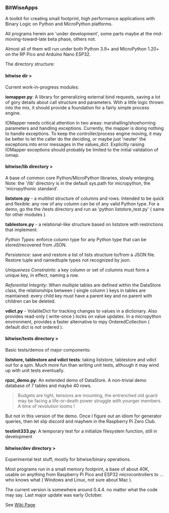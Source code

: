 ### BitWiseApps

A toolkit for creating small footprint, high performance applications with Binary Logic on Python and MicroPython platforms.

All programs herein are 'under development', some parts maybe at the mid-moving-toward-late beta phase, others not.

Almost all of them will run under both Python 3.9+ and MicroPython 1.20+ on the RP Pico and Arduino Nano ESP32.

The directory structure:

#### bitwise dir >

Current work-in-progress modules:

**iomapper.py**: A library for generalizing external bind requests, saving a lot of gory details about call structure and parameters.  Wtih a little logic thrown into the mix, it should provide a foundation for a fairly simple process engine.

IOMapper needs critical attention in two areas: marshalling/shoehorning parameters and handling exceptions.  Currently, the mapper is doing nothing to handle exceptions.  To keep the controller/process engine moving, it may be better to let the caller do the deciding, or maybe just 'neuter' the exceptions into error messages in the values_dict.  Explicitly raising IOMapper exceptions should probably be limited to the initial validation of iomap.   

#### bitwise/lib directory >

A base of common core Python/MicroPython libraries, slowly enlarging.  Note: the '/lib' directory is in the default sys.path for micropython, the 'micropythonic standard'.

**liststore.py** - a multilist structure of columns and rows.  Intended to be quick and flexible: any row of any column can be of any valid Python type.  For a demo, go the the /tests directory and run as 'python liststore_test.py' ( same for other modules ).
    
**tablestore.py** - a relational-like structure based on liststore with restrictions that implement:

*Python Types*: enforce column type for any Python type that can be stored/recovered from JSON. 

*Persistence*: save and restore a list of lists structure to/from a JSON file.  Restore tuple and namedtuple types not recognized by json.

*Uniqueness Constraints*: a key column or set of columns must form a unique key, in effect, naming a row.

*Referential Integrity*: When multiple tables are defined within the DataStore class, the relationships between ( single column ) keys in tables are maintained: every child key must have a parent key and no parent with children can be deleted.

**vdict.py** - VolatileDict for tracking changes to values in a dictionary.  Also provides read-only ( write-once ) locks on value updates.  In a micropython environment, provides a faster alternative to mpy OrderedCollection ( default dict is not ordered ).

#### bitwise/tests directory >

Basic tests/demos of major components:

**liststore, tablestore and vdict tests**:  taking liststore, tablestore and vdict out for a spin.  Much more fun than writing unit tests, although it may wind up with unit tests eventually.

**rpzc_demo.py**: An extended demo of DataStore.  A non-trivial demo database of 7 tables and maybe 40 rows.

> Budgets are tight, tensions are mounting, the entrenched old guard may be facing a life-or-death power struggle with younger members.  A time of revolution looms !

But not in this version of the demo.  Once I figure out an idiom for generator queries, then let slip discord and mayhem in the Raspberry Pi Zero Club. 

**testinit333.py**: A temporary test for a initialize filesystem function, still in development

#### bitwise/dev directory >

Experimental test stuff, mostly for bitwise/binary operations.  

Most programs run in a small memory footprint, a base of about 40K, usable on anything from Raspberry Pi Pico and ESP32 microcontrollers to ... who knows what ( Windows and Linux, not sure about Mac ). 

The current version is somewhere around 0.4.4. no matter what the code may say.  Last major update was early October.
 

See [Wiki Page](https://github.com/billbreit/BitWiseApps/wiki)

